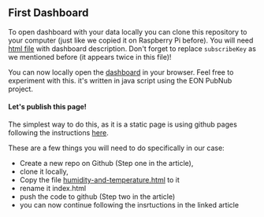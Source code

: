 ## First Dashboard

To open dashboard with your data locally you can clone this repository to your computer (just like we copied it on Raspberry Pi before). You will need [html file](humidty-and-temp-line.html) with dashboard description. Don't forget to replace `subscribeKey` as we mentioned before (it appears twice in this file)!

You can now locally open the [dashboard](humidty-and-temp-line.html) in your browser. Feel free to experiment with this. it's written in java script using the EON PubNub project.

#### Let's publish this page!

The simplest way to do this, as it is a static page is using github pages following the instructions [here](https://hackernoon.com/use-custom-domain-with-github-pages-2-straightforward-steps-cf561eee244f).

These are a few things you will need to do specifically in our case:
- Create a new repo on Github (Step one in the article),
- clone it locally,
- Copy the file [humidity-and-temperature.html](humidty-and-temp-line.html) to it
- rename it index.html
- push the code to github (Step two in the article)
- you can now continue following the insrtuctions in the linked article
